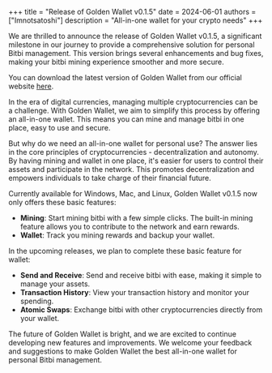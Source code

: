 +++
title = "Release of Golden Wallet v0.1.5"
date = 2024-06-01
authors = ["Imnotsatoshi"]
description = "All-in-one wallet for your crypto needs"
+++


We are thrilled to announce the release of Golden Wallet v0.1.5, a significant milestone in our journey to provide a comprehensive solution for personal Bitbi management. This version brings several enhancements and bug fixes, making your bitbi mining experience smoother and more secure.

You can download the latest version of Golden Wallet from our official website [here](https://goldenwallet.io).

In the era of digital currencies, managing multiple cryptocurrencies can be a challenge. With Golden Wallet, we aim to simplify this process by offering an all-in-one wallet. This means you can mine and manage bitbi in one place, easy to use and secure.

But why do we need an all-in-one wallet for personal use? The answer lies in the core principles of cryptocurrencies - decentralization and autonomy. By having mining and wallet in one place, it's easier for users to control their assets and participate in the network. This promotes decentralization and empowers individuals to take charge of their financial future.

Currently available for Windows, Mac, and Linux, Golden Wallet v0.1.5 now only offers these basic features:

- **Mining**: Start mining bitbi with a few simple clicks. The built-in mining feature allows you to contribute to the network and earn rewards.
- **Wallet**: Track you mining rewards and backup your wallet.

In the upcoming releases, we plan to complete these basic feature for wallet:

- **Send and Receive**: Send and receive bitbi with ease, making it simple to manage your assets.
- **Transaction History**: View your transaction history and monitor your spending.
- **Atomic Swaps**: Exchange bitbi with other cryptocurrencies directly from your wallet.

The future of Golden Wallet is bright, and we are excited to continue developing new features and improvements. We welcome your feedback and suggestions to make Golden Wallet the best all-in-one wallet for personal Bitbi management.